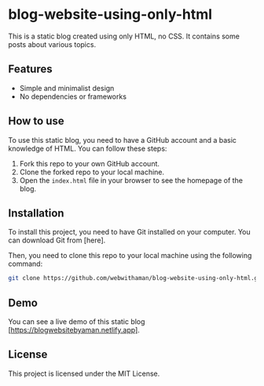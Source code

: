 # blog-website-using-only-html

This is a static blog created using only HTML, no CSS. It contains some posts about various topics.

## Features

- Simple and minimalist design
- No dependencies or frameworks

## How to use

To use this static blog, you need to have a GitHub account and a basic knowledge of HTML. You can follow these steps:

1. Fork this repo to your own GitHub account.
2. Clone the forked repo to your local machine.
3. Open the `index.html` file in your browser to see the homepage of the blog.

## Installation

To install this project, you need to have Git installed on your computer. You can download Git from [here].

Then, you need to clone this repo to your local machine using the following command:

```bash
git clone https://github.com/webwithaman/blog-website-using-only-html.git
```

## Demo

You can see a live demo of this static blog [https://blogwebsitebyaman.netlify.app].

## License

This project is licensed under the MIT License.
